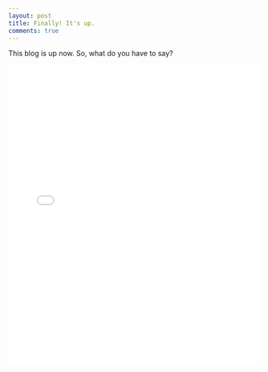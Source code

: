 ```yaml
---
layout: post
title: Finally! It's up.
comments: true
---
```

This blog is up now. So, what do you have to say?

<div style:"text-align:center">
<iframe src="/assets/lang.html"
    style="max-width = 100%"
    sandbox="allow-same-origin allow-scripts"
    width="100%"
    height="600"
    scrolling="no"
    seamless="seamless"
    frameborder="0">
</iframe>
</div>

 
        

